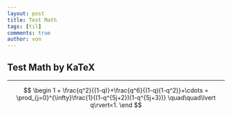 ```yaml
---
layout: post
title: Test Math
tags: [til]
comments: true
author: von
---
```

## Test Math by KaTeX
---
$$
\begin
1 +  \frac{q^2}{(1-q)}+\frac{q^6}{(1-q)(1-q^2)}+\cdots = \prod_{j=0}^{\infty}\frac{1}{(1-q^{5j+2})(1-q^{5j+3})} \quad\quad\lvert q\rvert<1.
\end
$$
